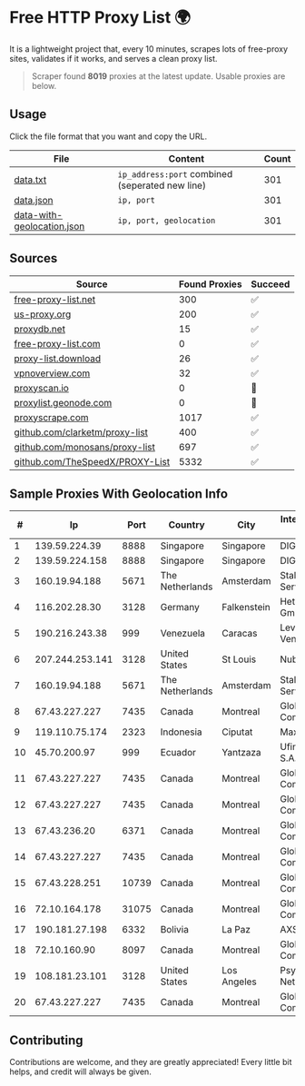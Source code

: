 
# Free HTTP Proxy List 🌍

It is a lightweight project that, every 10 minutes, scrapes lots of free-proxy sites, validates if it works, and serves a clean proxy list.


> Scraper found **8019** proxies at the latest update. Usable proxies are below.

## Usage

Click the file format that you want and copy the URL.


|File|Content|Count|
|----|-------|-----|
|[data.txt](https://raw.githubusercontent.com/themiralay/Proxy-List-World/master/data.txt)|`ip_address:port` combined (seperated new line)|301|
|[data.json](https://raw.githubusercontent.com/themiralay/Proxy-List-World/master/data.json)|`ip, port`|301|
|[data-with-geolocation.json](https://raw.githubusercontent.com/themiralay/Proxy-List-World/master/data-with-geolocation.json)|`ip, port, geolocation`|301|

## Sources

|Source|Found Proxies|Succeed|
|------|-------------|-------|
|[free-proxy-list.net](https://free-proxy-list.net)|300|✅|
|[us-proxy.org](https://www.us-proxy.org)|200|✅|
|[proxydb.net](http://proxydb.net)|15|✅|
|[free-proxy-list.com](https://free-proxy-list.com/?page=&port=&type%5B%5D=http&type%5B%5D=https&up_time=0&search=Search)|0|✅|
|[proxy-list.download](https://www.proxy-list.download/HTTP)|26|✅|
|[vpnoverview.com](https://vpnoverview.com/privacy/anonymous-browsing/free-proxy-servers)|32|✅|
|[proxyscan.io](https://www.proxyscan.io)|0|🚫|
|[proxylist.geonode.com](https://proxylist.geonode.com/api/proxy-list?limit=300&page=1&sort_by=lastChecked&sort_type=desc&protocols=http,https)|0|🚫|
|[proxyscrape.com](https://api.proxyscrape.com/v2/?request=displayproxies&protocol=http&timeout=10000&country=all&ssl=all&anonymity=all)|1017|✅|
|[github.com/clarketm/proxy-list](https://raw.githubusercontent.com/clarketm/proxy-list/master/proxy-list-raw.txt)|400|✅|
|[github.com/monosans/proxy-list](https://raw.githubusercontent.com/monosans/proxy-list/main/proxies/http.txt)|697|✅|
|[github.com/TheSpeedX/PROXY-List](https://raw.githubusercontent.com/TheSpeedX/PROXY-List/master/http.txt)|5332|✅|


## Sample Proxies With Geolocation Info

|#|Ip|Port|Country|City|Internet Service Provider|
|-|--|----|-------|----|-------------------------|
|1|139.59.224.39|8888|Singapore|Singapore|DIGITALOCEAN|
|2|139.59.224.158|8888|Singapore|Singapore|DIGITALOCEAN|
|3|160.19.94.188|5671|The Netherlands|Amsterdam|Stallion Network Services Limited|
|4|116.202.28.30|3128|Germany|Falkenstein|Hetzner Online GmbH|
|5|190.216.243.38|999|Venezuela|Caracas|Level 3 Venezuela S.A|
|6|207.244.253.141|3128|United States|St Louis|Nubes, LLC|
|7|160.19.94.188|5671|The Netherlands|Amsterdam|Stallion Network Services Limited|
|8|67.43.227.227|7435|Canada|Montreal|GloboTech Communications|
|9|119.110.75.174|2323|Indonesia|Ciputat|Maxindo|
|10|45.70.200.97|999|Ecuador|Yantzaza|Ufinet Panama S.A.|
|11|67.43.227.227|7435|Canada|Montreal|GloboTech Communications|
|12|67.43.227.227|7435|Canada|Montreal|GloboTech Communications|
|13|67.43.236.20|6371|Canada|Montreal|GloboTech Communications|
|14|67.43.227.227|7435|Canada|Montreal|GloboTech Communications|
|15|67.43.228.251|10739|Canada|Montreal|GloboTech Communications|
|16|72.10.164.178|31075|Canada|Montreal|GloboTech Communications|
|17|190.181.27.198|6332|Bolivia|La Paz|AXS Bolivia S. A.|
|18|72.10.160.90|8097|Canada|Montreal|GloboTech Communications|
|19|108.181.23.101|3128|United States|Los Angeles|Psychz Networks|
|20|67.43.227.227|7435|Canada|Montreal|GloboTech Communications|



## Contributing

Contributions are welcome, and they are greatly appreciated! Every
little bit helps, and credit will always be given.


